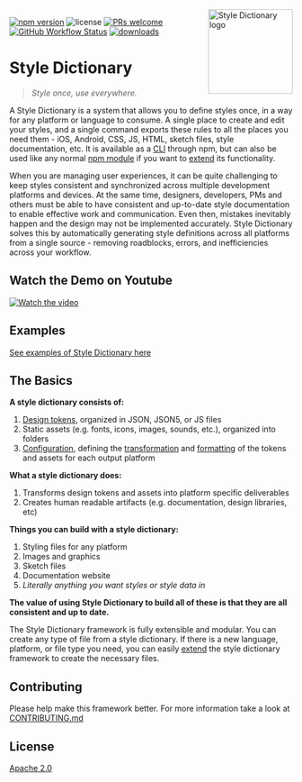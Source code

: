 <img src="assets/logo.png" alt="Style Dictionary logo" title="StyleDictionary" width="150" align="right" />

[![npm version](https://img.shields.io/npm/v/style-dictionary.svg?style=flat-square)](https://badge.fury.io/js/style-dictionary)
![license](https://img.shields.io/npm/l/style-dictionary.svg?style=flat-square)
[![PRs welcome](https://img.shields.io/badge/PRs-welcome-brightgreen.svg?style=flat-square)](https://github.com/amzn/style-dictionary/blob/main/CONTRIBUTING.md#submitting-pull-requests)
[![GitHub Workflow Status](https://img.shields.io/github/workflow/status/amzn/style-dictionary/Test?style=flat-square)](https://github.com/amzn/style-dictionary/actions/workflows/test.yml)
[![downloads](https://img.shields.io/npm/dm/style-dictionary.svg?style=flat-square)](https://www.npmjs.com/package/style-dictionary)

# Style Dictionary
> *Style once, use everywhere.*

A Style Dictionary is a system that allows you to define styles once, in a way for any platform or language to consume. A single place to create and edit your styles, and a single command exports these rules to all the places you need them - iOS, Android, CSS, JS, HTML, sketch files, style documentation, etc. It is available as a [CLI](using_the_cli.md) through npm, but can also be used like any normal [npm module](using_the_npm_module.md) if you want to [extend](extending.md) its functionality.

When you are managing user experiences, it can be quite challenging to keep styles consistent and synchronized across multiple development platforms and devices. At the same time, designers, developers, PMs and others must be able to have consistent and up-to-date style documentation to enable effective work and communication. Even then, mistakes inevitably happen and the design may not be implemented accurately. Style Dictionary solves this by automatically generating style definitions across all platforms from a single source - removing roadblocks, errors, and inefficiencies across your workflow.

## Watch the Demo on Youtube
[![Watch the video](assets/fake_player.png)](http://youtu.be/1HREvonfqhY)

## Examples
[See examples of Style Dictionary here](examples.md)

## The Basics
__A style dictionary consists of:__
1. [Design tokens](tokens.md), organized in JSON, JSON5, or JS files
1. Static assets (e.g. fonts, icons, images, sounds, etc.), organized into folders
1. [Configuration](config.md), defining the [transformation](transforms.md) and [formatting](formats.md) of the tokens and assets for each output platform

__What a style dictionary does:__
1. Transforms design tokens and assets into platform specific deliverables
1. Creates human readable artifacts (e.g. documentation, design libraries, etc)

__Things you can build with a style dictionary:__
1. Styling files for any platform
1. Images and graphics
1. Sketch files
1. Documentation website
1. _Literally anything you want styles or style data in_

**The value of using Style Dictionary to build all of these is that they are all consistent and up to date.**

The Style Dictionary framework is fully extensible and modular. You can create any type of file from a style dictionary. If there is a new language, platform, or file type you need, you can easily [extend](extending.md) the style dictionary framework to create the necessary files.


## Contributing

Please help make this framework better. For more information take a look at [CONTRIBUTING.md](https://github.com/amzn/style-dictionary/blob/main/CONTRIBUTING.md)


## License

[Apache 2.0](https://github.com/amzn/style-dictionary/blob/main/LICENSE)
